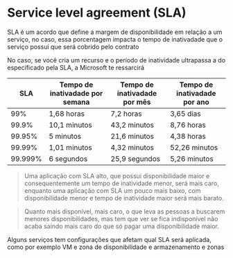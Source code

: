 
# Service level agreement (SLA)

SLA é um acordo que define a margem de disponibilidade em relação a um serviço, no caso, essa porcentagem impacta o tempo de inativadade que o serviço possui que será cobrido pelo contrato

No caso, se você cria um recurso e o período de inatividade ultrapassa a do especificado pela SLA, a Microsoft te ressarcirá 

| SLA | Tempo de inativadade por semana | Tempo de inativadade por mês | Tempo de inativadade por ano |
| --- | --- | --- | --- |
| 99% | 1,68 horas | 7,2 horas | 3,65 dias |
| 99.9% | 10,1 minutos | 43,2 minutos | 8,76 horas |
| 99.95% | 5 minutos | 21,6 minutos | 4,38 horas |
| 99.99% | 1,01 minutos | 4,32 minutos | 52,26 minutos |
| 99.999% | 6 segundos | 25,9 segundos | 5,26 minutos |

> Uma aplicação com SLA alto, que possui disponibilidade maior e consequentemente um tempo de inatividade menor, será mais caro, enquanto uma aplicação com SLA um pouco mais baixo, com disponibilidade menor e tempo de inatividade maior será mais barato.

> Quanto mais disponível, mais caro, o que leva as pessoas a buscarem menores disponibilidades, mas tem que ver se fica indisponível não acaba saindo mais caro do que só pagar uma disponibilidade maior.


Alguns serviços tem configurações que afetam qual SLA será aplicada, como por exemplo VM e zona de disponibilidade e armazenamento e zonas